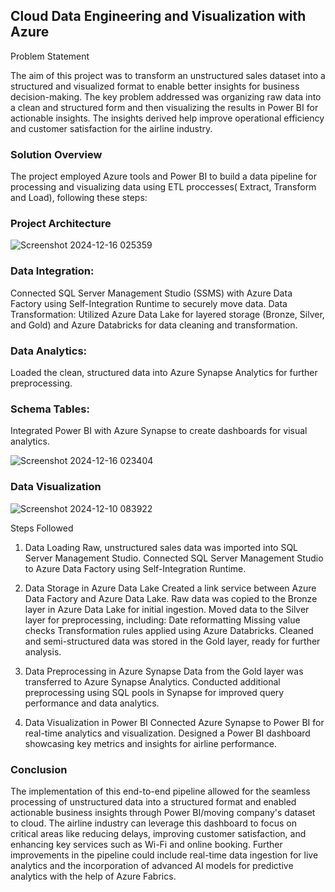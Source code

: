 
## Cloud Data Engineering and Visualization with Azure 

Problem Statement

The aim of this project was to transform an unstructured sales dataset into a structured and visualized format to enable better insights for business decision-making. The key problem addressed was organizing raw data into a clean and structured form and then visualizing the results in Power BI for actionable insights. The insights derived help improve operational efficiency and customer satisfaction for the airline industry.

### Solution Overview

The project employed Azure tools and Power BI to build a data pipeline for processing and visualizing data using ETL proccesses( Extract, Transform and Load), following these steps:

### Project Architecture
![Screenshot 2024-12-16 025359](https://github.com/user-attachments/assets/865dc21d-1f55-444b-8f2c-d60affa8c18a)


### Data Integration:

 Connected SQL Server Management Studio (SSMS) with Azure Data Factory using Self-Integration Runtime to securely move data.
Data Transformation: Utilized Azure Data Lake for layered storage (Bronze, Silver, and Gold) and Azure Databricks for data cleaning and transformation.

### Data Analytics:

Loaded the clean, structured data into Azure Synapse Analytics for further preprocessing.

### Schema Tables: 
Integrated Power BI with Azure Synapse to create dashboards for visual analytics.

![Screenshot 2024-12-16 023404](https://github.com/user-attachments/assets/0f085487-725b-4cfc-a5ea-59b7937a15ec)

### Data Visualization
![Screenshot 2024-12-10 083922](https://github.com/user-attachments/assets/5b7d51fb-e809-4d28-a1c4-f8a15428dc30)


Steps Followed
1. Data Loading
Raw, unstructured sales data was imported into SQL Server Management Studio.
Connected SQL Server Management Studio to Azure Data Factory using Self-Integration Runtime.

2. Data Storage in Azure Data Lake
Created a link service between Azure Data Factory and Azure Data Lake.
Raw data was copied to the Bronze layer in Azure Data Lake for initial ingestion.
Moved data to the Silver layer for preprocessing, including:
Date reformatting
Missing value checks
Transformation rules applied using Azure Databricks.
Cleaned and semi-structured data was stored in the Gold layer, ready for further analysis.

3. Data Preprocessing in Azure Synapse
Data from the Gold layer was transferred to Azure Synapse Analytics.
Conducted additional preprocessing using SQL pools in Synapse for improved query performance and data analytics.

4. Data Visualization in Power BI
Connected Azure Synapse to Power BI for real-time analytics and visualization.
Designed a Power BI dashboard showcasing key metrics and insights for airline performance.

### Conclusion
The implementation of this end-to-end pipeline allowed for the seamless processing of unstructured data into a structured format and enabled actionable business insights through Power BI/moving company's dataset to cloud. The airline industry can leverage this dashboard to focus on critical areas like reducing delays, improving customer satisfaction, and enhancing key services such as Wi-Fi and online booking.
Further improvements in the pipeline could include real-time data ingestion for live analytics and the incorporation of advanced AI models for predictive analytics with the help of Azure Fabrics.

